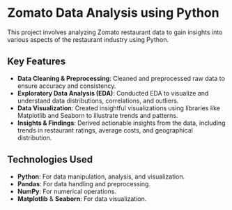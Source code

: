 # Zomato Data Analysis using Python

This project involves analyzing Zomato restaurant data to gain insights into various aspects of the restaurant industry using Python.

## Key Features

- **Data Cleaning & Preprocessing**: Cleaned and preprocessed raw data to ensure accuracy and consistency.
- **Exploratory Data Analysis (EDA)**: Conducted EDA to visualize and understand data distributions, correlations, and outliers.
- **Data Visualization**: Created insightful visualizations using libraries like Matplotlib and Seaborn to illustrate trends and patterns.
- **Insights & Findings**: Derived actionable insights from the data, including trends in restaurant ratings, average costs, and geographical distribution.

## Technologies Used

- **Python**: For data manipulation, analysis, and visualization.
- **Pandas**: For data handling and preprocessing.
- **NumPy**: For numerical operations.
- **Matplotlib** & **Seaborn**: For data visualization.
